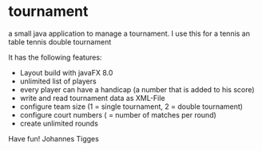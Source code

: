 # tournament
a small java application to manage a tournament. I use this for a tennis an table tennis double tournament

It has the following features:

- Layout build with javaFX 8.0
- unlimited list of players
- every player can have a handicap (a number that is added to his score)
- write and read tournament data as XML-File
- configure team size (1 = single tournament, 2 = double tournament)
- configure court numbers ( = number of matches per round)
- create unlimited rounds

Have fun!
Johannes Tigges
